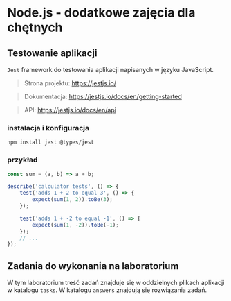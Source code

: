 # Node.js - dodatkowe zajęcia dla chętnych

## Testowanie aplikacji

`Jest` framework do testowania aplikacji napisanych w języku JavaScript.

> Strona projektu: https://jestjs.io/

> Dokumentacja: https://jestjs.io/docs/en/getting-started

> API: https://jestjs.io/docs/en/api

### instalacja i konfiguracja

```
npm install jest @types/jest
```

### przykład 
```javascript
const sum = (a, b) => a + b;

describe('calculator tests', () => {
    test('adds 1 + 2 to equal 3', () => {
        expect(sum(1, 2)).toBe(3);
    });

    test('adds 1 + -2 to equal -1', () => {
        expect(sum(1, -2)).toBe(-1);
    });
    // ...
});
```

## Zadania do wykonania na laboratorium

W tym laboratorium treść zadań znajduje się w oddzielnych plikach aplikacji w katalogu `tasks`. W katalogu `answers` znajdują się rozwiązania zadań.